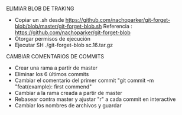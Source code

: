 ELIMIAR BLOB DE TRAKING
- Copiar un .sh desde https://github.com/nachoparker/git-forget-blob/blob/master/git-forget-blob.sh  Referencia : https://github.com/nachoparker/git-forget-blob
- Otorgar permisos de ejecución
- Ejecutar SH ./git-forget-blob sc.16.tar.gz 

CAMBIAR COMENTARIOS DE COMMITS
- Crear una rama a partir de master
- Eliminar los 6 ùltimos commits
- Cambiar el comentario del primer commit "git commit -m "feat(example): first commend"
- Cambiar a la rama creada a partir de master
- Rebasear contra master y ajustar "r"  a cada commit en interactive
- Cambiar los nombres de archivos y guardar
